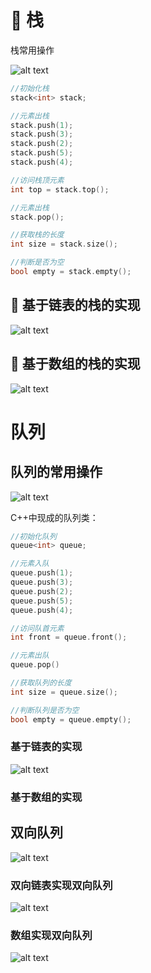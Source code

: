 # :fallen_leaf: 栈

栈常用操作

![alt text](image-1.png)

```C++
//初始化栈
stack<int> stack;

//元素出栈
stack.push(1);
stack.push(3);
stack.push(2);
stack.push(5);
stack.push(4);

//访问栈顶元素
int top = stack.top();

//元素出栈
stack.pop();

//获取栈的长度
int size = stack.size();

//判断是否为空
bool empty = stack.empty();
```

## :maple_leaf: 基于链表的栈的实现

![alt text](image-3.png)

## :maple_leaf: 基于数组的栈的实现

![alt text](image-2.png)


# 队列

## 队列的常用操作
![alt text](image-4.png)

C++中现成的队列类：
```C++
//初始化队列
queue<int> queue;

//元素入队
queue.push(1);
queue.push(3);
queue.push(2);
queue.push(5);
queue.push(4);

//访问队首元素
int front = queue.front();

//元素出队
queue.pop()

//获取队列的长度
int size = queue.size();

//判断队列是否为空
bool empty = queue.empty();
```

### 基于链表的实现

![alt text](image-5.png)


### 基于数组的实现


## 双向队列

![alt text](image-6.png)

### 双向链表实现双向队列

![alt text](image-7.png)


### 数组实现双向队列

![alt text](image-8.png)



